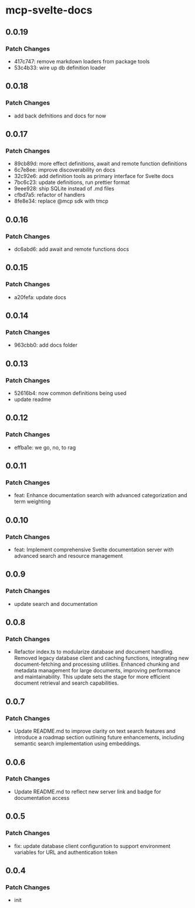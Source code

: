 # mcp-svelte-docs

## 0.0.19

### Patch Changes

- 417c747: remove markdown loaders from package tools
- 53c4b33: wire up db definition loader

## 0.0.18

### Patch Changes

- add back defnitions and docs for now

## 0.0.17

### Patch Changes

- 89cb89d: more effect definitions, await and remote function
  definitions
- 6c7e8ee: improve discoverability on docs
- 32c92e6: add definition tools as primary interface for Svelte docs
- 7bc6c23: update definitions, run prettier format
- 9eee928: ship SQLite instead of .md files
- cfbd7a5: refactor of handlers
- 8fe8e34: replace @mcp sdk with tmcp

## 0.0.16

### Patch Changes

- dc6abd6: add await and remote functions docs

## 0.0.15

### Patch Changes

- a20fefa: update docs

## 0.0.14

### Patch Changes

- 963cbb0: add docs folder

## 0.0.13

### Patch Changes

- 52616b4: now common definitions being used
- update readme

## 0.0.12

### Patch Changes

- effba1e: we go, no, to rag

## 0.0.11

### Patch Changes

- feat: Enhance documentation search with advanced categorization and
  term weighting

## 0.0.10

### Patch Changes

- feat: Implement comprehensive Svelte documentation server with
  advanced search and resource management

## 0.0.9

### Patch Changes

- update search and documentation

## 0.0.8

### Patch Changes

- Refactor index.ts to modularize database and document handling.
  Removed legacy database client and caching functions, integrating
  new document-fetching and processing utilities. Enhanced chunking
  and metadata management for large documents, improving performance
  and maintainability. This update sets the stage for more efficient
  document retrieval and search capabilities.

## 0.0.7

### Patch Changes

- Update README.md to improve clarity on text search features and
  introduce a roadmap section outlining future enhancements, including
  semantic search implementation using embeddings.

## 0.0.6

### Patch Changes

- Update README.md to reflect new server link and badge for
  documentation access

## 0.0.5

### Patch Changes

- fix: update database client configuration to support environment
  variables for URL and authentication token

## 0.0.4

### Patch Changes

- init

